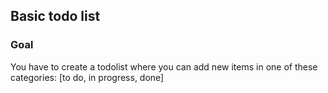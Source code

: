 ## Basic todo list

### Goal

You have to create a todolist where you can add new items in one of these categories: [to do, in progress, done]
